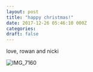 ```yaml
---
layout: post
title: "happy christmas!"
date: 2017-12-26 05:46:10 000Z
categories:
draft: false
---
```


love, rowan and nicki

![IMG_7160](/content/images/2017/12/IMG_7160.jpg)